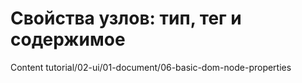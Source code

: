 # Свойства узлов: тип, тег и содержимое

Content tutorial/02-ui/01-document/06-basic-dom-node-properties